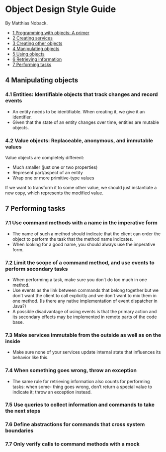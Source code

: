 # Object Design Style Guide

By Matthias Noback.
 
- [1 Programming with objects: A primer](#1-programming-with-objects:-a-primer)
- [2 Creating services](#2-creating-services)
- [3 Creating other objects](#3-creating-other-objects)
- [4 Manipulating objects](#4-manipulating-objects)
- [5 Using objects](#5-using-objects)
- [6 Retrieving information](#6-retrieving-information)
- [7 Performing tasks](#7-performing-tasks)

## 4 Manipulating objects
### 4.1 Entities: Identifiable objects that track changes and record events
- An entity needs to be identifiable. When creating it, we give it an identifier.
- Given that the state of an entity changes over time, entities are mutable objects.

### 4.2 Value objects: Replaceable, anonymous, and immutable values
Value objects are completely different:
- Much smaller (just one or two properties)
- Represent part/aspect of an entity
- Wrap one or more primitive-type values

If we want to transform it to some other value, we should just instantiate a new copy, which represents the modified value.

## 7 Performing tasks
### 7.1 Use command methods with a name in the imperative form
- The name of such a method should indicate that the client can order the object to perform the task that the method name indicates.
- When looking for a good name, you should always use the imperative form.

### 7.2 Limit the scope of a command method, and use events to perform secondary tasks
- When performing a task, make sure you don’t do too much in one method.
- Use events as the link between commands that belong together but we don't want the client to call explicitly and we don't want to mix them in one method. (Is there any native implementation of event dispatcher in Java?)
- A possible disadvantage of using events is that the primary action and its secondary effects may be implemented in remote parts of the code base.

### 7.3 Make services immutable from the outside as well as on the inside
- Make sure none of your services update internal state that influences its behavior like this.

### 7.4 When something goes wrong, throw an exception
- The same rule for retrieving information also counts for performing tasks: when some- thing goes wrong, don’t return a special value to indicate it; throw an exception instead.

### 7.5 Use queries to collect information and commands to take the next steps

### 7.6 Define abstractions for commands that cross system boundaries

### 7.7 Only verify calls to command methods with a mock
